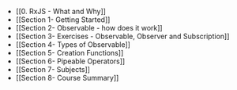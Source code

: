 -  [[0. RxJS - What and Why]]
- [[Section 1- Getting Started]]
- [[Section 2- Observable - how does it work]]
- [[Section 3- Exercises - Observable, Observer and Subscription]]
- [[Section 4- Types of Observable]]
- [[Section 5- Creation Functions]]
- [[Section 6- Pipeable Operators]]
- [[Section 7- Subjects]]
- [[Section 8- Course Summary]]